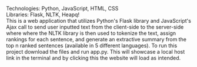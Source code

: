 Technologies: Python, JavaScript, HTML, CSS <br> Libraries: Flask, NLTK, Heapq! <br>
This is a web application that utilizes Python's Flask library and JavaScript's Ajax call to send user inputted text from the client-side to the server-side where where the NLTK library is then used to tokenize the text, assign rankings for each sentence, and generate an extractive summary from the top n ranked sentences (available in 5 different languages). To run this project download the files and run app.py. This will showcase a local host link in the terminal and by clicking this the website will load as intended.
